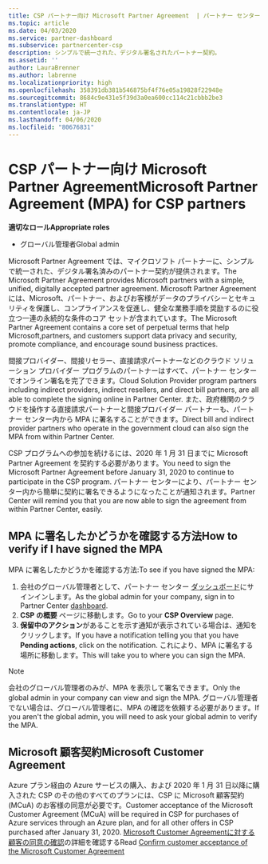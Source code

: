 ```yaml
---
title: CSP パートナー向け Microsoft Partner Agreement  | パートナー センター
ms.topic: article
ms.date: 04/03/2020
ms.service: partner-dashboard
ms.subservice: partnercenter-csp
description: シンプルで統一された、デジタル署名されたパートナー契約。
ms.assetid: ''
author: LauraBrenner
ms.author: labrenne
ms.localizationpriority: high
ms.openlocfilehash: 358391db381b546875bf4f76e05a19828f22948e
ms.sourcegitcommit: 8684c9e431e5f39d3a0ea600cc114c21cbbb2be3
ms.translationtype: HT
ms.contentlocale: ja-JP
ms.lasthandoff: 04/06/2020
ms.locfileid: "80676831"
---
```

# <a name="microsoft-partner-agreement-mpa-for-csp-partners"></a><span data-ttu-id="0d801-103">CSP パートナー向け Microsoft Partner Agreement</span><span class="sxs-lookup"><span data-stu-id="0d801-103">Microsoft Partner Agreement (MPA) for CSP partners</span></span> 

<span data-ttu-id="0d801-104">**適切なロール**</span><span class="sxs-lookup"><span data-stu-id="0d801-104">**Appropriate roles**</span></span>

- <span data-ttu-id="0d801-105">グローバル管理者</span><span class="sxs-lookup"><span data-stu-id="0d801-105">Global admin</span></span>


<span data-ttu-id="0d801-106">Microsoft Partner Agreement では、マイクロソフト パートナーに、シンプルで統一された、デジタル署名済みのパートナー契約が提供されます。</span><span class="sxs-lookup"><span data-stu-id="0d801-106">The Microsoft Partner Agreement provides Microsoft partners with a simple, unified, digitally accepted partner agreement.</span></span> <span data-ttu-id="0d801-107">Microsoft Partner Agreement には、Microsoft、パートナー、およびお客様がデータのプライバシーとセキュリティを保護し、コンプライアンスを促進し、健全な業務手順を奨励するのに役立つ一連の永続的な条件のコア セットが含まれています。</span><span class="sxs-lookup"><span data-stu-id="0d801-107">The Microsoft Partner Agreement contains a core set of perpetual terms that help Microsoft,partners, and customers support data privacy and security, promote compliance, and encourage sound business practices.</span></span>   

<span data-ttu-id="0d801-108">間接プロバイダー、間接リセラー、直接請求パートナーなどのクラウド ソリューション プロバイダー プログラムのパートナーはすべて、パートナー センターでオンライン署名を完了できます。</span><span class="sxs-lookup"><span data-stu-id="0d801-108">Cloud Solution Provider program partners including indirect providers, indirect resellers, and direct bill partners, are all able to complete the signing online in Partner Center.</span></span> <span data-ttu-id="0d801-109">また、政府機関のクラウドを操作する直接請求パートナーと間接プロバイダー パートナーも、パートナー センター内から MPA に署名することができます。</span><span class="sxs-lookup"><span data-stu-id="0d801-109">Direct bill and indirect provider partners who operate in the government cloud can also sign the MPA from within Partner Center.</span></span>

<span data-ttu-id="0d801-110">CSP プログラムへの参加を続けるには、2020 年 1 月 31 日までに Microsoft Partner Agreement を契約する必要があります。</span><span class="sxs-lookup"><span data-stu-id="0d801-110">You need to sign the Microsoft Partner Agreement before January 31, 2020 to continue to participate in the CSP program.</span></span> <span data-ttu-id="0d801-111">パートナー センターにより、パートナー センター内から簡単に契約に署名できるようになったことが通知されます。</span><span class="sxs-lookup"><span data-stu-id="0d801-111">Partner Center will remind you that you are now able to sign the agreement from within Partner Center, easily.</span></span>

## <a name="how-to-verify-if-i-have-signed-the-mpa"></a><span data-ttu-id="0d801-112">MPA に署名したかどうかを確認する方法</span><span class="sxs-lookup"><span data-stu-id="0d801-112">How to verify if I have signed the MPA</span></span>

<span data-ttu-id="0d801-113">MPA に署名したかどうかを確認する方法:</span><span class="sxs-lookup"><span data-stu-id="0d801-113">To see if you have signed the MPA:</span></span>

1. <span data-ttu-id="0d801-114">会社のグローバル管理者として、パートナー センター [ダッシュボード](https://partner.microsoft.com/dashboard/home)にサインインします。</span><span class="sxs-lookup"><span data-stu-id="0d801-114">As the global admin for your company, sign in to Partner Center [dashboard](https://partner.microsoft.com/dashboard/home).</span></span>  
2. <span data-ttu-id="0d801-115">**CSP の概要** ページに移動します。</span><span class="sxs-lookup"><span data-stu-id="0d801-115">Go to your **CSP Overview** page.</span></span>
3. <span data-ttu-id="0d801-116">**保留中のアクション**があることを示す通知が表示されている場合は、通知をクリックします。</span><span class="sxs-lookup"><span data-stu-id="0d801-116">If you have a notification telling you that you have **Pending actions**, click on the notification.</span></span> <span data-ttu-id="0d801-117">これにより、MPA に署名する場所に移動します。</span><span class="sxs-lookup"><span data-stu-id="0d801-117">This will take you to where you can sign the MPA.</span></span> 

>[!NOTE] 
><span data-ttu-id="0d801-118">会社のグローバル管理者のみが、MPA を表示して署名できます。</span><span class="sxs-lookup"><span data-stu-id="0d801-118">Only the global admin in your company can view and sign the MPA.</span></span> <span data-ttu-id="0d801-119">グローバル管理者でない場合は、グローバル管理者に、MPA の確認を依頼する必要があります。</span><span class="sxs-lookup"><span data-stu-id="0d801-119">If you aren't the global admin, you will need to ask your global admin to verify the MPA.</span></span> 

## <a name="microsoft-customer-agreement"></a><span data-ttu-id="0d801-120">Microsoft 顧客契約</span><span class="sxs-lookup"><span data-stu-id="0d801-120">Microsoft Customer Agreement</span></span>

<span data-ttu-id="0d801-121">Azure プラン経由の Azure サービスの購入、および 2020 年 1 月 31 日以降に購入された CSP のその他のすべてのプランには、CSP に Microsoft 顧客契約 (MCuA) のお客様の同意が必要です。</span><span class="sxs-lookup"><span data-stu-id="0d801-121">Customer acceptance of the Microsoft Customer Agreement (MCuA) will be required in CSP for purchases of Azure services through an Azure plan, and for all other offers in CSP purchased after January 31, 2020.</span></span> <span data-ttu-id="0d801-122">[Microsoft Customer Agreementに対する顧客の同意の確認](confirm-customer-agreement.md)の詳細を確認する</span><span class="sxs-lookup"><span data-stu-id="0d801-122">Read [Confirm customer acceptance of the Microsoft Customer Agreement](confirm-customer-agreement.md)</span></span>
 











